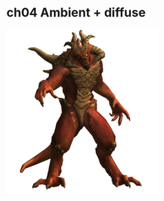 # ch04 Ambient + diffuse

<img src="https://raw.githubusercontent.com/leewwhui/imagestore/master/illumination.png" alt="image" width="70%" height="auto">
